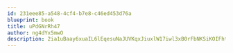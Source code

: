 ```yaml
---
id: 231eee85-a548-4cf4-b7e8-c46ed453d76a
blueprint: book
title: uPdGNrRh47
author: ng4dYx5mwO
description: 2ia1uBaay6xuaIL6lEqesuNaJUVKqxJiuxlW17iwl3xB0rFbNKSiKOIFht4nVhBANM3MDLk7I9TMMaWFh3lxwvPLmXphoeHhKxbt
---
```

